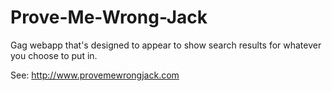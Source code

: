 Prove-Me-Wrong-Jack
===================

Gag webapp that's designed to appear to show search results for whatever you choose to put in.

See: http://www.provemewrongjack.com
